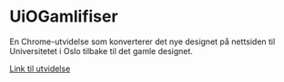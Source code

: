 # UiOGamlifiser
En Chrome-utvidelse som konverterer det nye designet på nettsiden til Universitetet i Oslo tilbake til det gamle designet.

[Link til utvidelse](https://chrome.google.com/webstore/detail/uio-gamlifiser/fdaohkngabpiaegbfkoagajecddeclbi)

